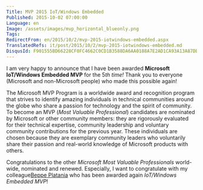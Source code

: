 ```yaml
---
Title: MVP 2015 IoT/Windows Embedded
Published: 2015-10-02 07:00:00
Language: en
Image: /assets/images/mvp_horizontal_blueonly.png
Tags:
RedirectFrom: en/2015/10/2/mvp-2015-iotwindows-embedded.aspx
TranslatedRefs: it/post/2015/10/2/mvp-2015-iotwindows-embedded.md
DisqusId: F901555BD66228CF0FC4662C0CD1B3588DA6AA0188A7E2AD1CA93A13A87DB571
---
```

I am very happy to announce that I have been awarded **Microsoft IoT/Windows Embedded MVP** for the 5*th time!* Thank you to everyone (Microsoft and non-Microsoft people) who made this possible again!

The Microsoft MVP Program is a worldwide award and recognition program that strives to identify amazing individuals in technical communities around the globe who share a passion for technology and the spirit of community. To become an MVP (*Most Valuable Professional*) candidates are nominated by Microsoft or other community members: they are rigorously evaluated for their technical expertise, community leadership and voluntary community contributions for the previous year. These individuals are chosen because they are exemplary community leaders who voluntarily share their passion and real-world knowledge of Microsoft products with others.

Congratulations to the other *Microsoft Most Valuable Professionals* world-wide, nominated and renewed. Especially, I want to congratulate with my colleague<a href="http://beppeplatania.com" target="_blank">Beppe Platania</a> who has been awarded again *IoT/Windows Embedded MVP*!